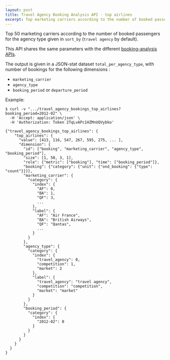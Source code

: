 ```yaml
---
layout: post
title: Travel Agency Booking Analysis API - top airlines
excerpt: Top marketing carriers according to the number of booked passengers
---
```


Top 50 marketing carriers according to the number of booked passengers for the agency type given in `sort_by` (`travel agency` by default).

This API shares the same parameters with the different [booking-analysis APIs](/2013/12/06/booking-analysis.html#parameters).

The output is given in a JSON-stat dataset `total_per_agency_type`, with number of bookings for the following dimensions :
* `marketing_carrier`
* `agency_type`
* `booking_period` or `departure_period`

Example:

    $ curl -v ".../travel_agency_bookings_top_airlines?booking_period=2012-02" \
      -H 'Accept: application/json' \
      -H 'Authorization: Token 2TqLvAPc1HZMnUQVybko'

    {"travel_agency_bookings_top_airlines": {
        "top_airlines": {
          "value": [413, 116, 547, 267, 595, 275, ... ],
          "dimension": {
            "id": ["booking", "marketing_carrier", "agency_type", "booking_period"],
            "size": [1, 50, 3, 1],
            "role": {"metric": ["booking"], "time": ["booking_period"]},
            "booking": {"category": {"unit": {"ond_booking": {"type": "count"}}}},
            "marketing_carrier": {
              "category": {
                "index": {
                  "AF": 0,
                  "BA": 1,
                  "QF": 3,
                  ...
                },
                "label": {
                  "AF": "Air France",
                  "BA": "British Airways",
                  "QF": "Qantas",
                  ...
                }
              }
            },
            "agency_type": {
              "category": {
                "index": {
                  "travel_agency": 0,
                  "competition": 1,
                  "market": 2
                },
                "label": {
                  "travel_agency": "travel agency",
                  "competition": "competition",
                  "market": "market"
                }
              }
            },
            "booking_period": {
              "category": {
                "index": {
                  "2012-02": 0
                }
              }
            }
          }
        }
      }
    }
